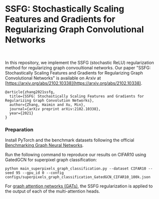 # SSFG: Stochastically Scaling Features and Gradients for Regularizing Graph Convolutional Networks
<br>

In this repository,  we implement the SSFG (stochastic ReLU) regularization method for regularizing graph convoultional networks. Our paper "SSFG: Stochastically Scaling Features and Gradients for Regularizing Graph Convolutional Networks" is available on Arxiv at [https://arxiv.org/abs/2102.10338](https://arxiv.org/abs/2102.10338).

```
@article{zhang2021ssfg,
  title={SSFG: Stochastically Scaling Features and Gradients for Regularizing Graph Convolution Networks},
  author={Zhang, Haimin and Xu, Min},
  journal={arXiv preprint arXiv:2102.10338},
  year={2021}
}
```

### Preparation

Install PyTorch and the benchmark datasets following the official [Benchmarking Graph Neural Networks](https://github.com/graphdeeplearning/benchmarking-gnns).

Run the following command to reproduce our results on CIFAR10 using GatedGCN for superpixel graph classification:

```
python main_superpixels_graph_classification.py --dataset CIFAR10 --seed 95 --gpu_id 0 --config configs/superpixels_graph_classification_GatedGCN_CIFAR10_100k.json
```

For [graph attention networks (GATs)](https://arxiv.org/abs/1710.10903), the SSFG regularization is applied to the output of each of the multi-attention heads.


